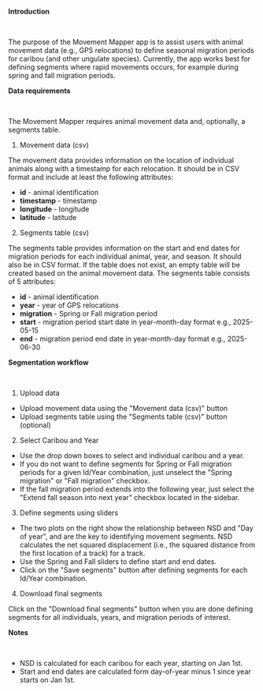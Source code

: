 **Introduction**

<br>

The purpose of the Movement Mapper app is to assist users with animal movement data (e.g., GPS relocations) to define seasonal migration periods for caribou (and other ungulate species). Currently, the app works best for defining segments where rapid movements occurs, for example during spring and fall migration periods.

**Data requirements**

<br>

The Movement Mapper requires animal movement data and, optionally, a segments table.

1. Movement data (csv)

The movement data provides information on the location of individual animals along with a timestamp for each relocation. It should be in CSV format and include at least the following attributes:

- **id** - animal identification
- **timestamp** - timestamp
- **longitude** - longitude
- **latitude** - latitude

2. Segments table (csv)

The segments table provides information on the start and end dates for migration periods for each individual animal, year, and season. It should also be in CSV format. If the table does not exist, an empty table will be created based on the animal movement data. The segments table consists of 5 attributes:

- **id** - animal identification
- **year** - year of GPS relocations
- **migration** - Spring or Fall migration period
- **start** - migration period start date in year-month-day format e.g., 2025-05-15
- **end** - migration period end date in year-month-day format e.g., 2025-06-30

**Segmentation workflow**

<br>

1. Upload data

- Upload movement data using the "Movement data (csv)" button
- Upload segments table using the "Segments table (csv)" button (optional)

2. Select Caribou and Year

- Use the drop down boxes to select and individual caribou and a year.
- If you do not want to define segments for Spring or Fall migration periods for a given Id/Year combination, just unselect the "Spring migration" or "Fall migration" checkbox.
- If the fall migration period extends into the following year, just select the "Extend fall season into next year" checkbox located in the sidebar.

3. Define segments using sliders

- The two plots on the right show the relationship between NSD and "Day of year", and are the key to identifying movement segments. NSD calculates the net squared displacement (i.e., the squared distance from the first location of a track) for a track.
- Use the Spring and Fall sliders to define start and end dates.
- Click on the "Save segments" button after defining segments for each Id/Year combination.

4. Download final segments

Click on the "Download final segments" button when you are done defining segments for all individuals, years, and migration periods of interest.


**Notes**

<br>

- NSD is calculated for each caribou for each year, starting on Jan 1st.
- Start and end dates are calculated form day-of-year minus 1 since year starts on Jan 1st.
